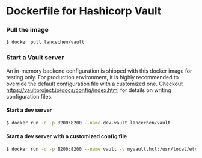 Dockerfile for Hashicorp Vault
==============================

### Pull the image
```bash
$ docker pull lancechen/vault
```

### Start a Vault server

An in-memory backend configuration is shipped with this docker image for testing only.
For production environment, it is highly recommended to override the default configuration
file with a customized one. Checkout https://vaultproject.io/docs/config/index.html for
details on writing configuration files.

#### Start a dev server

```bash
$ docker run -d -p 8200:8200 --name dev-vault lancechen/vault
```

#### Start a dev server with a customized config file

```bash
$ docker run -d -p 8200:8200 --name vault -v myvault.hcl:/usr/local/etc/vault lancechen/vault
```
